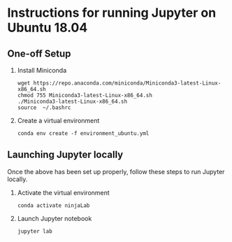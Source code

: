 Instructions for running Jupyter on Ubuntu 18.04
===================================================


One-off Setup
-------------

1. Install Miniconda

   ```
   wget https://repo.anaconda.com/miniconda/Miniconda3-latest-Linux-x86_64.sh
   chmod 755 Miniconda3-latest-Linux-x86_64.sh
   ./Miniconda3-latest-Linux-x86_64.sh 
   source  ~/.bashrc 
   ```

2. Create a virtual environment

   ```
   conda env create -f environment_ubuntu.yml 
   ```


Launching Jupyter locally
--------------------------

Once the above has been set up properly, follow these steps to run Jupyter locally.

1. Activate the virtual environment

   ```
   conda activate ninjaLab
   ```

4. Launch Jupyter notebook
   ```
   jupyter lab
   ```
